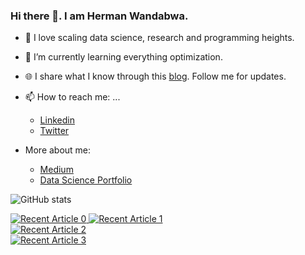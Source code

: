 ### Hi there 👋. I am Herman Wandabwa.

- 🔭 I love scaling data science, research and programming heights.  
- :notebook_with_decorative_cover: I’m currently learning  everything optimization.
- :globe_with_meridians: I share what I know through this  [blog](https://medium.com/@hermanwandabwa). Follow me for  updates. 
- 📫 How to reach me: ...
  - [Linkedin](https://www.linkedin.com/in/wandabwaherman/)
  - [Twitter](https://twitter.com/hermanwandabwa)

- More about me:
  - [Medium](https://medium.com/@hermanwandabwa)
  - [Data Science Portfolio](https://github.com/wandabwa2004/DS_Projects) 
 
 ![GitHub stats](https://github-readme-stats.vercel.app/api?username=wandabwa2004&show_icons=true&theme=tokyonight&count_private=true)

<a target="_blank" href="https://github-readme-medium-recent-article.vercel.app/medium/@imantumorang/0"><img src="https://github-readme-medium-recent-article.vercel.app/medium/@hermanwandabwa/0" alt="Recent Article 0">
<a target="_blank" href="https://github-readme-medium-recent-article.vercel.app/medium/@imantumorang/0"><img src="https://github-readme-medium-recent-article.vercel.app/medium/@hermanwandabwa/1" alt="Recent Article 1">  
<a target="_blank" href="https://github-readme-medium-recent-article.vercel.app/medium/@imantumorang/0"><img src="https://github-readme-medium-recent-article.vercel.app/medium/@hermanwandabwa/2" alt="Recent Article 2">  
<a target="_blank" href="https://github-readme-medium-recent-article.vercel.app/medium/@imantumorang/0"><img src="https://github-readme-medium-recent-article.vercel.app/medium/@hermanwandabwa/3" alt="Recent Article 3">  
   
<!--
**wandabwa2004/wandabwa2004** is a ✨ _special_ ✨ repository because its `README.md` (this file) appears on your GitHub profile.

Here are some ideas to get you started:

- 🔭 I’m currently working on ...
- 🌱 I’m currently learning ...
- 👯 I’m looking to collaborate on ...
- 🤔 I’m looking for help with ...
- 💬 Ask me about ...
- 📫 How to reach me: ...
- 😄 Pronouns: ...
- ⚡ Fun fact: ...
-->
